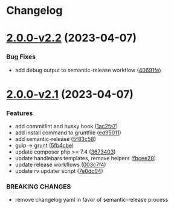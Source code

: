 # Changelog

# [2.0.0-v2.2](https://github.com/screid123/wp-plugin-template/compare/v2.0.0-v2.1...v2.0.0-v2.2) (2023-04-07)


### Bug Fixes

* add debug output to semantic-release workflow ([40691fe](https://github.com/screid123/wp-plugin-template/commit/40691fe0bf0a6142773d06e2e7e9dbc760470d50))

# [2.0.0-v2.1](https://github.com/screid123/wp-plugin-template/compare/v1.0.2...v2.0.0-v2.1) (2023-04-07)


### Features

* add commitlint and husky hook ([1ac2fa7](https://github.com/screid123/wp-plugin-template/commit/1ac2fa7823eb843564ddaa0461649c8cb446da70))
* add install command to gruntfile ([ed95011](https://github.com/screid123/wp-plugin-template/commit/ed95011f4fb6483c4af14548673ee411c274d396))
* add semantic-release ([5f83c58](https://github.com/screid123/wp-plugin-template/commit/5f83c58cf2da746416c9eface4d5fd512d790dec))
* gulp -> grunt ([5fb4cbe](https://github.com/screid123/wp-plugin-template/commit/5fb4cbe3cfde960d4100fe6a7ffcd6e2fe398080))
* update composer php >= 7.4 ([3673403](https://github.com/screid123/wp-plugin-template/commit/3673403bdc6cf78ab95c6a90db72bff912e7e271))
* update handlebars templates, remove helpers ([fbcee28](https://github.com/screid123/wp-plugin-template/commit/fbcee289eeb63280b8e23be02314fd7163d61c3d))
* update release workflows ([003c7f4](https://github.com/screid123/wp-plugin-template/commit/003c7f4f310b1d7b000e4ce0461812c859838e03))
* update rv updater script ([7e0dc04](https://github.com/screid123/wp-plugin-template/commit/7e0dc04ae4be126ceca4f3bf38db29927327b9ae))


### BREAKING CHANGES

* remove changelog yaml in favor of semantic-release process
